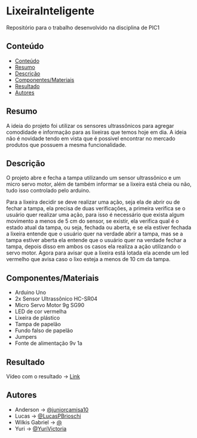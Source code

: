 # LixeiraInteligente
Repositório para o trabalho desenvolvido na disciplina de PIC1

## Conteúdo
- [Conteúdo](#conteúdo)
- [Resumo](#resumo)
- [Descrição](#descrição)
- [Componentes/Materiais](#componentes)
- [Resultado](#resultado)
- [Autores](#autores)

## Resumo

A ideia do projeto foi utilizar os sensores ultrassônicos para agregar comodidade e informação para as lixeiras que temos hoje em dia. A ideia não é novidade tendo em vista que é possivel encontrar no mercado produtos que possuem a mesma funcionalidade.

## Descrição

O projeto abre e fecha a tampa utilizando um sensor ultrassônico e um micro servo motor, além de também informar se a lixeira está cheia ou não, tudo isso controlado pelo arduino.

Para a lixeira decidir se deve realizar uma ação, seja ela de abrir ou de fechar a tampa, ela precisa de duas verificações, a primeira verifica se o usuário quer realizar uma ação, para isso é necessário que exista algum movimento a menos de 5 cm do sensor, se existir, ela verifica qual é o estado atual da tampa, ou seja, fechada ou aberta, e se ela estiver fechada a lixeira entende que o usuário quer na verdade abrir a tampa, mas se a tampa estiver aberta ela entende que o usuário quer na verdade fechar a tampa, depois disso em ambos os casos ela realiza a ação utilizando o servo motor. Agora para avisar que a lixeira está lotada ela acende um led vermelho que avisa caso o lixo esteja a menos de 10 cm da tampa.


## Componentes/Materiais

- Arduino Uno
- 2x Sensor Ultrassônico HC-SR04
- Micro Servo Motor 9g SG90
- LED de cor vermelha
- Lixeira de plástico
- Tampa de papelão
- Fundo falso de papelão
- Jumpers
- Fonte de alimentação 9v 1a

## Resultado

Vídeo com o resultado -> [Link](https://youtube.com/)

## Autores

- Anderson -> [@juniorcamisa10](https://github.com/juniorcamisa10)
- Lucas -> [@LucasPBrioschi](https://github.com/LucasPBrioschi)
- Wilkis Gabriel -> [@](https://github.com/)
- Yuri -> [@YuriVictoria](https://github.com/YuriVictoria)
